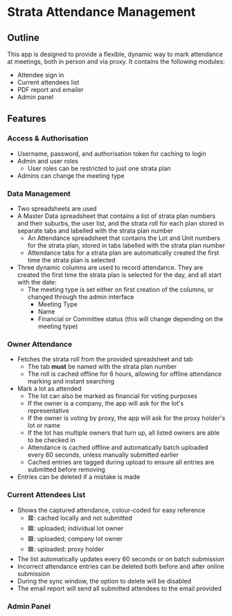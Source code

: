 # Strata Attendance Management
## Outline
This app is designed to provide a flexible, dynamic way to mark attendance at meetings, both in person and via proxy. It contains the following modules:
- Attendee sign in
- Current attendees list
- PDF report and emailer
- Admin panel

## Features
### Access & Authorisation
- Username, password, and authorisation token for caching to login
- Admin and user roles
	- User roles can be restricted to just one strata plan
 - Admins can change the meeting type

### Data Management
- Two spreadsheets are used
 - A Master Data spreadsheet that contains a list of strata plan numbers and their suburbs, the user list, and the strata roll for each plan stored in separate tabs and labelled with the strata plan number
	- An Attendance spreadsheet that contains the Lot and Unit numbers for the strata plan, stored in tabs labelled with the strata plan number
	- Attendance tabs for a strata plan are automatically created the first time the strata plan is selected
 - Three dynamic columns are used to record attendance. They are created the first time the strata plan is selected for the day, and all start with the date:
	- The meeting type is set either on first creation of the columns, or changed through the admin interface
		- Meeting Type
		- Name
		- Financial or Committee status (this will change depending on the meeting type)

### Owner Attendance
- Fetches the strata roll from the provided spreadsheet and tab
	- The tab **must** be named with the strata plan number
	- The roll is cached offline for 6 hours, allowing for offline attendance marking and instant searching
- Mark a lot as attended
	- The lot can also be marked as financial for voting purposes
	- If the owner is a company, the app will ask for the lot's representative
	- If the owner is voting by proxy, the app will ask for the proxy holder's lot or name
	- If the lot has multiple owners that turn up, all listed owners are able to be checked in
	- Attendance is cached offline and automatically batch uploaded every 60 seconds, unless manually submitted earlier
	- Cached entries are tagged during upload to ensure all entries are submitted before removing
- Entries can be deleted if a mistake is made

### Current Attendees List
- Shows the captured attendance, colour-coded for easy reference
	- 🟥: cached locally and not submitted
	- 🟩: uploaded; individual lot owner
	- 🟪: uploaded; company lot owner
	- 🟦: uploaded: proxy holder
- The list automatically updates every 60 seconds or on batch submission
- Incorrect attendance entries can be deleted both before and after online submission
 - During the sync window, the option to delete will be disabled
- The email report will send all submitted attendees to the email provided

### Admin Panel